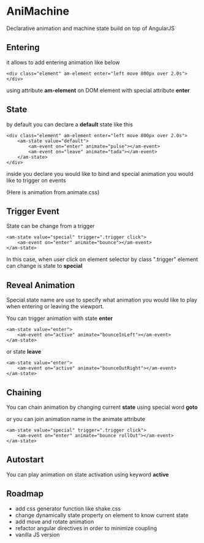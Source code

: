 AniMachine
==========

Declarative animation and machine state build on top of AngularJS

Entering
--------

it allows to add entering animation like below
```
<div class="element" am-element enter="left move 800px over 2.0s">
</div>
```
using attribute __am-element__ on DOM element with special attribute __enter__

State
-----

by default you can declare a __default__ state like this
```
<div class="element" am-element enter="left move 800px over 2.0s">
	<am-state value="default">
		<am-event on="enter" animate="pulse"></am-event>
		<am-event on="leave" animate="tada"></am-event>
	</am-state>
</div>
```

inside you declare you would like to bind and special animation you would like to trigger on events

(Here is animation from animate.css)

Trigger Event
--------------

State can be change from a trigger
```
<am-state value="special" trigger=".trigger click">
	<am-event on="enter" animate="bounce"></am-event>
</am-state>
```

In this case, when user click on element selector by class ".trigger" element can change is state to __special__

Reveal Animation
----------------

Special state name are use to specify what animation you would like to play when entering or leaving the viewport.

You can trigger animation with state __enter__
```
<am-state value="enter">
	<am-event on="active" animate="bounceInLeft"></am-event>
</am-state>
```

or state __leave__
```
<am-state value="enter">
	<am-event on="active" animate="bounceOutRight"></am-event>
</am-state>
```

Chaining
--------

You can chain animation by changing current __state__ using special word __goto__

or you can join animation name in the animate attribute

```
<am-state value="special" trigger=".trigger click">
	<am-event on="enter" animate="bounce rollOut"></am-event>
</am-state>
```


Autostart
---------

You can play animation on state activation using keyword __active__


Roadmap
-------
- add css generator function like shake.css
- change dynamically state property on element to know current state
- add move and rotate animation
- refactor angular directives in order to minimize coupling
- vanilla JS version